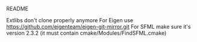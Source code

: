 README

Extlibs don't clone properly anymore
For Eigen use https://github.com/eigenteam/eigen-git-mirror.git
For SFML make sure it's version 2.3.2 (it must contain cmake/Modules/FindSFML.cmake)
